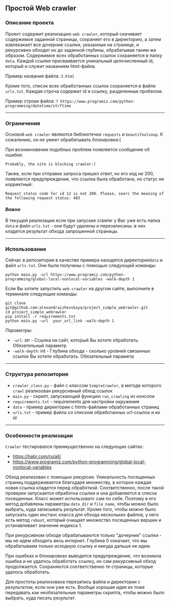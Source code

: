 ## Простой Web crawler

### Описание проекта
Проект содержит реализацию `web crawler`, который скачивает содержимое заданной страницы, сохраняет его в директорию, 
а затем извлекакает все дочерние ссылки, указанные на странице, и рекурсивно обходит их до заданной глубины, обрабатывая таким же образом. 
Содержимое всех обработанных ссылок сохраняется в папку `data`. Каждой ссылке присваивается уникальный целочисленный id, который и служит названием html-файла. 

Пример названия файла: 
`3.html`

Кроме того, список всех обработанных ссылок сохраняется в файле `urls.txt`. Каждая строча содержит id и ссылку, разделенные пробелом.

Пример строки файла: 
`7 https://www.programiz.com/python-programming/datetime/strftime`

------------
### Ограничения 
Основой `web crawler` являются библиотечки `requests` и `beautifoulsoup`. К сожалению, он не умеет обрабатывать блокировки:(

При возникновении подобных проблем появляется сообщение об ошибке: 

`Probably, the site is blocking crawler:(`

Также, если при отправке запроса пришел ответ, но его код не 200, появляется предупреждение, что ссылка была обработана, но статус не корректный:

`Request status code for id 12 is not 200. Please, searc the meaning of the following request status: 403`

#### *Важно*  
В текущей реализации если при запускке crawler у Вас уже есть папка `data` и файл  `urls.txt` - они будут удалены и перезаписаны: в них кладется результат обхода запрошенной страницы.

------------
### Использование
Сейчас в репозитории в качестве примера находятся директория`data` и файл `urls.txt`. Они были получены с помощью следующей команды:

```commandline
python main.py -url https://www.programiz.com/python-programming/global-local-nonlocal-variables -walk-depth 1
```

Если Вы хотите запустить `web-crawler` на другом сайте, выполните в терминале следующие команды:
```commandline
git clone git@github.com:alexandraizhevskaya/project_simple_webrawler.git
cd project_simple_webrawler
pip install -r requirements.txt
python main.py -url  your_url_link -walk-depth 1
```
*Параметры*:
* `-url`: str - Ссылка на сайт, который Вы хотите обработать. Обязательный параметр
* `-walk-depth`: int - Глубина обхода - сколько уровней связанных ссылок Вы хотите обработать. Обязательный параметр

-----------------
### Структура репозитория
* `crawler_class.py` - файл с классом `SimpleCrawler`, в методе которого `crawl` реализован рекурсивный обход ссылок
* `main.py` - скрипт, запускающий функцию `run_crawling` из консоли
* `requirements.txt` - requirements для настройки окружения
* `data` - пример директории с htmls-файлами обработанных страниц 
* `urls.txt` - пример файла со списком обработанных url-ссылок и их id

----------------
### Особенности реализации

`Crawler` тестировался преимущественно на следующих сайтах:
* https://habr.com/ru/all/
* https://www.programiz.com/python-programming/global-local-nonlocal-variables

Обход реализован с помощью рекурсии. Уникальность посещенных страниц поддерживается благодаря множеству,
в которое каждая новая ссылка кладется перед обработкой. Соответственно, после такой проверки запускается обработка ссылки и она добавляется в список посещенных.
Класс может использоватс сам по себе. Поэтому в его метод добавлены параметры `data_dir` и `file_name`, чтобы можно было выбрать, куда записывать результат.
Кроме того, чтобы можно было запускать один инстанс класса для обхода нескольких файлов, у него есть метод `reboot`, который очищает множество посещенных вершин и устанавливает значение индекса 1.

При рекурсивном обходе обрабатываются только "дочерние" ссылки - мы не идем обходить весь интернет.
Глубина 0 означает, что мы обрабатываем только исходную ссылку и никуда дальше не идем.

При ошибках и блокировках выводится предупреждение, что возникла ошибка и не удалось обработать ссылку, но сам рекурсивный обход продолжается.
Сохраняются соответственно те страницы, которые удалось обработать.

Для простоты реализована перезапись файла и директории с результатом, если  они уже есть. Вообще хорошая идея их тоже передавать как необязательные параметры скрипта, чтобы можно было выбрать, куда писать результат.